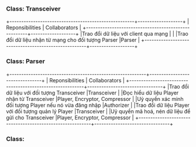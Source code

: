 
### Class: Transceiver
+-----------------------------------------------------+-------------------+
|   Reponsibilities                                   |   Collaborators   |
+-----------------------------------------------------+-------------------+
|Trao đổi dữ liệu với client qua mạng                 |  <undefined>      |
|Trao đổi dữ liệu nhận từ mạng cho đối tượng Parser   |Parser             |
+-----------------------------------------------------+-------------------+



### Class: Parser
+----------------------------------------------------------+--------------------------------+
|   Reponsibilities                                        |   Collaborators                |
+----------------------------------------------------------+--------------------------------+
|Trao đổi dữ liệu với đối tượng Transceiver                |Transceiver                     |
|Đọc hiểu dữ liệu Player nhận từ Transceiver               |Player, Encryptor, Compressor   |
|Uỷ quyền xác minh đối tượng Player nếu nó vừa đăng nhập   |Authorizer                      |
|Trao đổi dữ liệu Player với đối tượng quản lý Player      |Transceiver                     |
|Uỷ quyền mã hoá, nén dữ liệu để gửi cho Transceiver       |Player, Encryptor, Compressor   |
+----------------------------------------------------------+--------------------------------+


### Class: <template>
+----------------------------------------+-------------------+
|   Reponsibilities                      |   Collaborators   |
+----------------------------------------+-------------------+
|Knows ...
+----------------------------------------+-------------------+



### Class: Board
+----------------------------------------|-------------------+
|   Reponsibilities                   |   Collaborators   |
|-------------------------------------|-------------------|
|Knows players and their own pieces   |Player, Piece      |
|Knows its mode                       |Mode               |
|-------------------------------------|-------------------|
|Manage players       |Player             |
|Set position for pieces   |Piece              |
|Choose mode game     |Mode               |



### Class: Player

|   Reponsibilities            |   Collaborators   |
|------------------------------|-------------------|
|Knows board, its own pieces   |Board, Piece       |
|------------------------------|-------------------|
|Chooses type of board         |Board              |
|Chooses mode game             |Mode               |
|Moves the pieces              |Piece              |



### Class: Piece

|   Reponsibilities     |   Collaborators   |
|-----------------------|-------------------|
|Know its position      |Position         |
|




### Class: Mode

|   Reponsibilities     |   Collaborators   |
|-----------------------|-------------------|
|Knows its Rule
|-----------------------|-------------------|
|Does ....




### Class: <template>

|   Reponsibilities            |   Collaborators   |
|------------------------------|-------------------|
|Knows ...
|------------------------------|-------------------|
|Ghép cặp và thiết lập bàn chơi   |



### Class: <template>
+----------------------------------------+-------------------+
|   Reponsibilities                      |   Collaborators   |
|----------------------------------------|-------------------|
|Knows ...
+----------------------------------------+-------------------+
